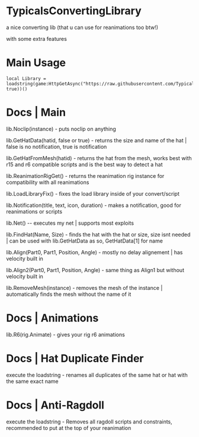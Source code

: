 # TypicalsConvertingLibrary
a nice converting lib (that u can use for reanimations too btw!)

with some extra features

# Main Usage

```
local Library = loadstring(game:HttpGetAsync("https://raw.githubusercontent.com/TypicallyAUser/TypicalsConvertingLibrary/main/Main", true))()
```

# Docs | Main

lib.Noclip(instance) - puts noclip on anything

lib.GetHatData(hatid, false or true) - returns the size and name of the hat | false is no notification, true is notification

lib.GetHatFromMesh(hatid) - returns the hat from the mesh, works best with r15 and r6 compatible scripts and is the best way to detect a hat

lib.ReanimationRigGet() - returns the reanimation rig instance for compatibility with all reanimations

lib.LoadLibraryFix() - fixes the load library inside of your convert/script

lib.Notification(title, text, icon, duration) - makes a notification, good for reanimations or scripts

lib.Net() -- executes my net | supports most exploits

lib.FindHat(Name, Size) - finds the hat with the hat or size, size isnt needed | can be used with lib.GetHatData as so, GetHatData[1] for name

lib.Align(Part0, Part1, Position, Angle) - mostly no delay alignement | has velocity built in

lib.Align2(Part0, Part1, Position, Angle) - same thing as Align1 but without velocity built in

lib.RemoveMesh(instance) - removes the mesh of the instance | automatically finds the mesh without the name of it

# Docs | Animations

lib.R6(rig.Animate) - gives your rig r6 animations

# Docs | Hat Duplicate Finder

execute the loadstring - renames all duplicates of the same hat or hat with the same exact name

# Docs | Anti-Ragdoll

execute the loadstring - Removes all ragdoll scripts and constraints, recommended to put at the top of your reanimation
